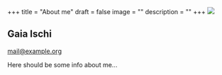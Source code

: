 +++
title = "About me"
draft = false
image = ""
description = ""
+++
![](/img/default-author.jpg)

## Gaia Ischi

mail@example.org

Here should be some info about me...